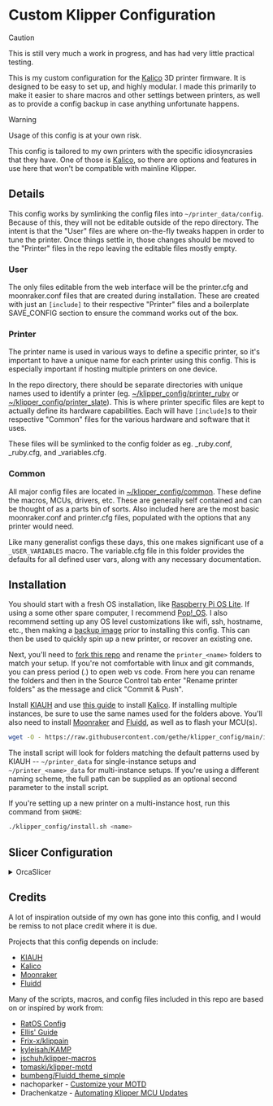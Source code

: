 Custom Klipper Configuration
============================

> [!CAUTION]
> This is still very much a work in progress, and has had very little practical
> testing.

This is my custom configuration for the [Kalico] 3D printer firmware. It is
designed to be easy to set up, and highly modular. I made this primarily to make
it easier to share macros and other settings between printers, as well as to
provide a config backup in case anything unfortunate happens.

> [!WARNING]
> Usage of this config is at your own risk.
>
> This config is tailored to my own printers with the specific idiosyncrasies
> that they have. One of those is [Kalico], so there are options and
> features in use here that won't be compatible with mainline Klipper.

Details
-------

This config works by symlinking the config files into `~/printer_data/config`.
Because of this, they will not be editable outside of the repo directory. The
intent is that the "User" files are where on-the-fly tweaks happen in order to
tune the printer. Once things settle in, those changes should be moved to the
"Printer" files in the repo leaving the editable files mostly empty.

### User ###

The only files editable from the web interface will be the printer.cfg and
moonraker.conf files that are created during installation. These are created
with just an `[include]` to their respective "Printer" files and a boilerplate
SAVE_CONFIG section to ensure the command works out of the box.

### Printer ###

The printer name is used in various ways to define a specific printer, so it's
important to have a unique name for each printer using this config. This is
especially important if hosting multiple printers on one device.

In the repo directory, there should be separate directories with unique names
used to identify a printer (eg. [~/klipper_config/printer_ruby](printer_ruby/)
or [~/klipper_config/printer_slate](printer_slate/)). This is where printer
specific files are kept to actually define its hardware capabilities. Each will
have `[include]`s to their respective "Common" files for the various hardware
and software that it uses.

These files will be symlinked to the config folder as eg. _ruby.conf, _ruby.cfg,
and _variables.cfg.

### Common ###

All major config files are located in [~/klipper_config/common](common/). These
define the macros, MCUs, drivers, etc. These are generally self contained and
can be thought of as a parts bin of sorts. Also included here are the most basic
moonraker.conf and printer.cfg files, populated with the options that any
printer would need.

Like many generalist configs these days, this one makes significant use of a
`_USER_VARIABLES` macro. The variable.cfg file in this folder provides the
defaults for all defined user vars, along with any necessary documentation.

Installation
------------

You should start with a fresh OS installation, like [Raspberry Pi OS Lite]. If
using a some other spare computer, I recommend [Pop!_OS]. I also recommend
setting up any OS level customizations like wifi, ssh, hostname, etc., then
making a [backup image] prior to installing this config. This can then be used
to quickly spin up a new printer, or recover an existing one.

Next, you'll need to [fork this repo] and rename the `printer_<name>` folders to
match your setup. If you're not comfortable with linux and git commands, you can
press period (.) to open web vs code. From here you can rename the folders and
then in the Source Control tab enter "Rename printer folders" as the message and
click "Commit & Push".

Install [KIAUH] and use [this guide] to install [Kalico]. If installing multiple
instances, be sure to use the same names used for the folders above. You'll also
need to install [Moonraker] and [Fluidd], as well as to flash your MCU(s).

``` bash
wget -O - https://raw.githubusercontent.com/gethe/klipper_config/main/install.sh | bash -s name
```

The install script will look for folders matching the default patterns used by
KIAUH -- `~/printer_data` for single-instance setups and `~/printer_<name>_data`
for multi-instance setups. If you're using a different naming scheme, the full
path can be supplied as an optional second parameter to the install script.

If you're setting up a new printer on a multi-instance host, run this command
from `$HOME`:

``` bash
./klipper_config/install.sh <name>
```

Slicer Configuration
--------------------

<details>
<summary>OrcaSlicer</summary>
In OrcaSlicer go to "Printer settings" -> "Machine start g-code" and update it to:

#### Start G-code ####

```gcode
START_PRINT EXTRUDER=[first_layer_temperature[initial_extruder]] BED=[first_layer_bed_temperature[initial_extruder]] CHAMBER=[chamber_temperature[initial_extruder]] MATERIAL=[filament_type[initial_extruder]]
```

#### End G-code ####

```gcode
END_PRINT
```

#### Before layer change G-code ####

```gcode
BEFORE_LAYER_CHANGE HEIGHT=[layer_z] LAYER=[layer_num]
```

#### After layer change G-code ####

```gcode
;[layer_z]
AFTER_LAYER_CHANGE
```

</details>

Credits
-------

A lot of inspiration outside of my own has gone into this config, and I would be
remiss to not place credit where it is due.

Projects that this config depends on include:

* [KIAUH]
* [Kalico]
* [Moonraker]
* [Fluidd]

Many of the scripts, macros, and config files included in this repo are based on
or inspired by work from:

* [RatOS Config](https://github.com/Rat-OS/RatOS-configuration)
* [Ellis' Guide](https://ellis3dp.com/Print-Tuning-Guide/)
* [Frix-x/klippain](https://github.com/Frix-x/klippain)
* [kyleisah/KAMP](https://github.com/kyleisah/Klipper-Adaptive-Meshing-Purging)
* [jschuh/klipper-macros](https://github.com/jschuh/klipper-macros)
* [tomaski/klipper-motd](https://github.com/tomaski/klipper-motd)
* [bumbeng/Fluidd_theme_simple](https://github.com/bumbeng/Fluidd_theme_simple)
* nachoparker - [Customize your MOTD](https://web.archive.org/web/20180729211018/https://ownyourbits.com/2017/04/05/customize-your-motd-login-message-in-debian-and-ubuntu/)
* Drachenkatze - [Automating Klipper MCU Updates](https://docs.vorondesign.com/community/howto/drachenkatze/automating_klipper_mcu_updates.html)

[KIAUH]: https://github.com/dw-0/kiauh
[Kalico]: https://github.com/KalicoCrew/kalico
[Moonraker]: https://github.com/Arksine/moonraker
[Fluidd]: https://github.com/fluidd-core/fluidd
[Raspberry Pi OS Lite]: https://www.raspberrypi.com/software/
[Pop!_OS]: https://pop.system76.com/
[backup image]: https://www.tomshardware.com/how-to/back-up-raspberry-pi-as-disk-image/
[this guide]: https://docs.kalico.gg/Migrating_from_Klipper.html#option-2-using-kiauh
[fork this repo]: https://github.com/gethe/klipper_config/fork
